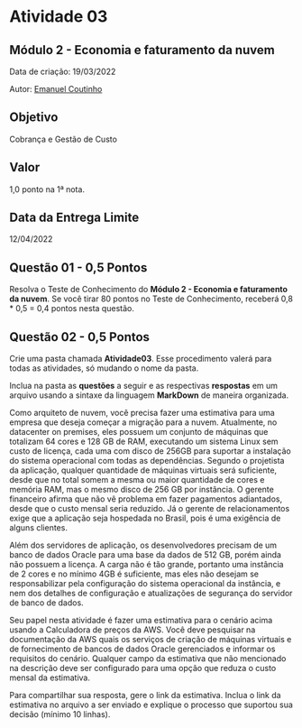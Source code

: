 # Atividade 03

## Módulo 2 - Economia e faturamento da nuvem

Data de criação: 19/03/2022

Autor: [Emanuel Coutinho](https://github.com/emanuelcoutinho)

## Objetivo
Cobrança e Gestão de Custo

## Valor
1,0 ponto na 1ª nota.

## Data da Entrega Limite
12/04/2022

## Questão 01 - 0,5 Pontos
Resolva o Teste de Conhecimento do **Módulo 2 - Economia e faturamento da nuvem**. Se você tirar 80 pontos no Teste de Conhecimento, receberá 0,8 * 0,5 = 0,4 pontos nesta questão.

## Questão 02 - 0,5 Pontos

Crie uma pasta chamada **Atividade03**. Esse procedimento valerá para todas as atividades, só mudando o nome da pasta. 

Inclua na pasta as **questões** a seguir e as respectivas **respostas** em um arquivo usando a sintaxe da linguagem **MarkDown** de maneira organizada.

Como arquiteto de nuvem, você precisa fazer uma estimativa para uma empresa que deseja começar a migração para a nuvem. Atualmente, no datacenter on premises, eles possuem um conjunto de máquinas que totalizam 64 cores e 128 GB de RAM, executando um sistema Linux sem custo de licença, cada uma com disco de 256GB para suportar a instalação do sistema operacional com todas as dependências. Segundo o projetista da aplicação, qualquer quantidade de máquinas virtuais será suficiente, desde que no total somem a mesma ou maior quantidade de cores e memória RAM, mas o mesmo disco de 256 GB por instância. O gerente financeiro afirma que não vê problema em fazer pagamentos adiantados, desde que o custo mensal seria reduzido. Já o gerente de relacionamentos exige que a aplicação seja hospedada no Brasil, pois é uma exigência de alguns clientes.

Além dos servidores de aplicação, os desenvolvedores precisam de um banco de dados Oracle para uma base da dados de 512 GB, porém ainda não possuem a licença. A carga não é tão grande, portanto uma instância de 2 cores e no mínimo 4GB é suficiente, mas eles não desejam se responsabilizar pela configuração do sistema operacional da instância, e nem dos detalhes de configuração e atualizações de segurança do servidor de banco de dados.

Seu papel nesta atividade é fazer uma estimativa para o cenário acima usando a Calculadora de preços da AWS. Você deve pesquisar na documentação da AWS quais os serviços de criação de máquinas virtuais e de fornecimento de bancos de dados Oracle gerenciados e informar os requisitos do cenário. Qualquer campo da estimativa que não mencionado na descrição deve ser configurado para uma opção que reduza o custo mensal da estimativa.

Para compartilhar sua resposta, gere o link da estimativa. Inclua o link da estimativa no arquivo a ser enviado e explique o processo que suportou sua decisão (mínimo 10 linhas).


